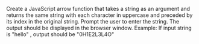Create a JavaScript arrow function that takes a string as an argument and returns the same string with each character in uppercase and preceded by its index in the original string. Prompt the user to enter the string. The output should be displayed in the browser window. Example: If input string is "hello" , output should be "0H1E2L3L4O"
